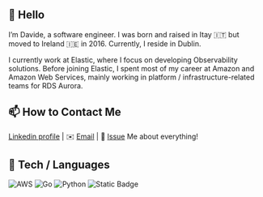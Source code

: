 ## 👋 Hello

I’m Davide, a software engineer. I was born and raised in Itay 🇮🇹 but moved to Ireland 🇮🇪 in 2016. Currently, I reside in Dublin.

I currently work at Elastic, where I focus on developing Observability solutions. Before joining Elastic, I spent most of my career at Amazon and Amazon Web Services, mainly working in platform / infrastructure-related teams for RDS Aurora.

## 📫 How to Contact Me

[Linkedin profile](https://www.linkedin.com/in/davidegirardi/) | ✉️ [Email](mailto:hey@girodav.io) | 💬 [Issue](https://github.com/girodav/girodav/issues/me) Me about everything!

## 🔭 Tech / Languages

![AWS](https://img.shields.io/badge/Amazon%20Web%20Services-black?logo=amazonwebservices&logoColor=white&logoSize=auto) 
![Go](https://img.shields.io/badge/Go-black?logo=go&logoColor=white&logoSize=auto)
![Python](https://img.shields.io/badge/Python-black?logo=python&logoColor=white&logoSize=auto)
![Static Badge](https://img.shields.io/badge/Linux-black?logo=linux&logoColor=white&logoSize=auto)


<!--
**girodav/girodav** is a ✨ _special_ ✨ repository because its `README.md` (this file) appears on your GitHub profile.

Here are some ideas to get you started:

- 🔭 I’m currently working on ...
- 🌱 I’m currently learning ...
- 👯 I’m looking to collaborate on ...
- 🤔 I’m looking for help with ...
- 💬 Ask me about ...
- 📫 How to reach me: ...
- 😄 Pronouns: ...
- ⚡ Fun fact: ...
-->
